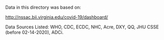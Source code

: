 Data in this directory was based on:

http://nssac.bii.virginia.edu/covid-19/dashboard/

Data Sources Listed: WHO, CDC, ECDC, NHC, Acre, DXY, QQ, JHU CSSE (before 02-14-2020), ADCi.
